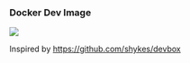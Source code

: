 ### Docker Dev Image

[![](http://dockeri.co/image/marvin/devbox)](https://registry.hub.docker.com/u/marvin/devbox/)

Inspired by https://github.com/shykes/devbox
